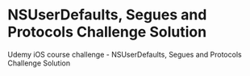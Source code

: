 # NSUserDefaults, Segues and Protocols Challenge Solution
Udemy iOS course challenge - NSUserDefaults, Segues and Protocols Challenge Solution
